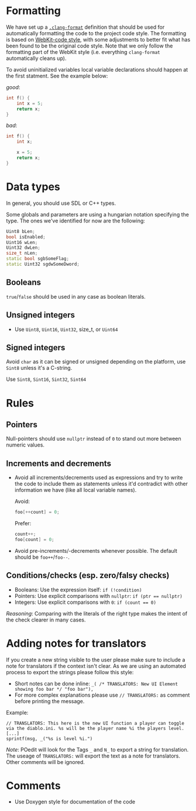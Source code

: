 # Formatting

We have set up a [`.clang-format`](https://github.com/diasurgical/devilutionX/blob/master/Source/.clang-format) definition that should be used for automatically formatting the code to the project code style. The formatting is based on [WebKit-code style](https://webkit.org/code-style-guidelines/), with some adjustments to better fit what has been found to be the original code style. Note that we only follow the formatting part of the WebKit style (i.e. everything `clang-format` automatically cleans up).

To avoid uninitialized variables local variable declarations should happen at the first statment. See the example below:

*good*:
```c
int f() {
	int x = 5;
	return x;
}
```

*bad*:
```c
int f() {
	int x;

	x = 5;
	return x;
}
```

# Data types

In general, you should use SDL or C++ types.

Some globals and parameters are using a hungarian notation specifying the type. The ones we've identified for now are the following:

```cpp
Uint8 bLen;
bool isEnabled;
Uint16 wLen;
Uint32 dwLen;
size_t nLen;
static bool sgbSomeFlag;
static Uint32 sgdwSomeDword;
```

## Booleans

`true`/`false` should be used in any case as boolean literals.

## Unsigned integers

* Use `Uint8`, `Uint16`, `Uint32`, size_t, or `Uint64`

## Signed integers

Avoid `char` as it can be signed or unsigned depending on the platform, use `Sint8` unless it's a C-string.

Use `Sint8`, `Sint16`, `Sint32`, `Sint64`

# Rules

## Pointers

Null-pointers should use `nullptr` instead of `0` to stand out more between numeric values.

## Increments and decrements

* Avoid all increments/decrements used as expressions and try to write the code to include them as statements unless it'd contradict with other information we have (like all local variable names).

  Avoid:
  ```cpp
  foo[++count] = 0;
  ```

  Prefer:
  ```cpp
  count++;
  foo[count] = 0;
  ```

* Avoid pre-increments/-decrements whenever possible. The default should be `foo++`/`foo--`.

## Conditions/checks (esp. zero/falsy checks)

* Booleans: Use the expression itself: `if (!condition)`
* Pointers: Use explicit comparisons with `nullptr`: `if (ptr == nullptr)`
* Integers: Use explicit comparisons with `0`: `if (count == 0)`

*Reasoning*: Comparing with the literals of the right type makes the intent of the check clearer in many cases.

# Adding notes for translators

If you create a new string visible to the user please make sure to include a note for translators if the context isn't clear. As we are using an automated process to export the strings please follow this style:

* Short notes can be done inline: `_( /* TRANSLATORS: New UI Element showing foo bar */ "foo bar"),`
* For more complex explanations please use `// TRANSLATORS:` as comment before printing the message.

Example: 
```
// TRANSLATORS: This here is the new UI function a player can toggle via the diablo.ini. %s will be the player name %i the players level. [...]
sprintf(msg, _("%s is level %i.")
```

*Note*: POedit will look for the Tags `_` and `N_` to export a string for translation. The useage of ` TRANSLATORS: ` will export the text as a note for translators. Other comments will be ignored. 

# Comments

* Use Doxygen style for documentation of the code